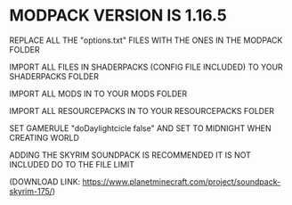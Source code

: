 # MODPACK VERSION IS 1.16.5
REPLACE ALL THE "options.txt" FILES WITH THE ONES IN THE MODPACK FOLDER

IMPORT ALL FILES IN SHADERPACKS (CONFIG FILE INCLUDED) TO YOUR SHADERPACKS FOLDER

IMPORT ALL MODS IN TO YOUR MODS FOLDER

IMPORT ALL RESOURCEPACKS IN TO YOUR RESOURCEPACKS FOLDER

SET GAMERULE "doDaylightcicle false" AND SET TO MIDNIGHT WHEN CREATING WORLD

ADDING THE SKYRIM SOUNDPACK IS RECOMMENDED IT IS NOT INCLUDED DO TO THE FILE LIMIT 

(DOWNLOAD LINK: https://www.planetminecraft.com/project/soundpack-skyrim-175/)
